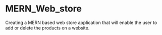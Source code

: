 # MERN_Web_store

Creating a MERN based web store application that will enable the user to add or delete the products on a website. 